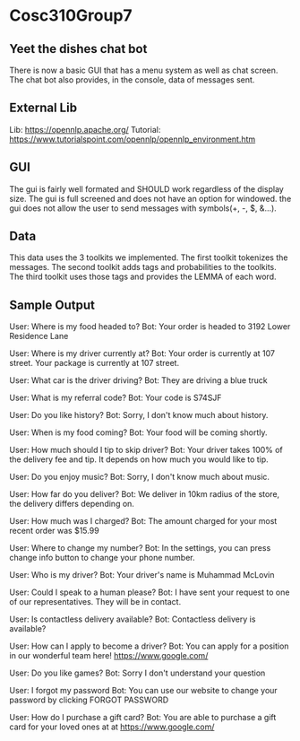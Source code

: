 # Cosc310Group7
## Yeet the dishes chat bot
There is now a basic GUI that has a menu system as well as chat screen.
The chat bot also provides, in the console, data of messages sent.

## External Lib
Lib: https://opennlp.apache.org/
Tutorial: https://www.tutorialspoint.com/opennlp/opennlp_environment.htm

## GUI
The gui is fairly well formated and SHOULD work regardless of the display size.
The gui is full screened and does not have an option for windowed.
the gui does not allow the user to send messages with symbols(+, -, $, &...).

## Data
This data uses the 3 toolkits we implemented.
The first toolkit tokenizes the messages.
The second toolkit adds tags and probabilities to the toolkits.
The third toolkit uses those tags and provides the LEMMA of each word.

## Sample Output
User: Where is my food headed to?
Bot: Your order is headed to 3192 Lower Residence Lane

User: Where is my driver currently at?
Bot: Your order is currently at 107 street. Your package is currently at 107 street.

User: What car is the driver driving?
Bot: They are driving a blue truck

User: What is my referral code?
Bot: Your code is S74SJF

User: Do you like history?
Bot: Sorry, I don't know much about history.

User: When is my food coming?
Bot: Your food will be coming shortly.

User: How much should I tip to skip driver?
Bot: Your driver takes 100% of the delivery fee and tip. It depends on how much you would like to tip.

User: Do you enjoy music?
Bot: Sorry, I don't know much about music.

User: How far do you deliver?
Bot: We deliver in 10km radius of the store, the delivery differs depending on.

User: How much was I charged?
Bot: The amount charged for your most recent order was $15.99

User: Where to change my number?
Bot: In the settings, you can press change info button to change your phone number. 

User: Who is my driver?
Bot: Your driver's name is Muhammad McLovin

User: Could I speak to a human please?
Bot: I have sent your request to one of our representatives. They will be in contact. 

User: Is contactless delivery available?
Bot: Contactless delivery is available?

User: How can I apply to become a driver?
Bot: You can apply for a position in our wonderful team here! https://www.google.com/

User: Do you like games?
Bot: Sorry I don't understand your question

User: I forgot my password
Bot: You can use our website to change your password by clicking FORGOT PASSWORD

User: How do I purchase a gift card?
Bot: You are able to purchase a gift card for your loved ones at at https://www.google.com/
